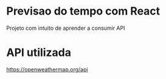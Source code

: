 # Previsao do tempo com React

Projeto com intuito de aprender a consumir API

# API utilizada

https://openweathermap.org/api

